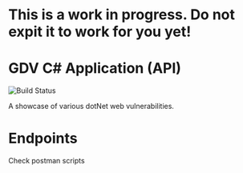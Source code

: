 # This is a work in progress. Do not expit it to work for you yet!

# GDV C# Application (API)
![Build Status](https://github.com/Uraxii/gdvcsharp-api/actions/workflows/ubuntu-build.yml/badge.svg)

A showcase of various dotNet web vulnerabilities.

# Endpoints
Check postman scripts

